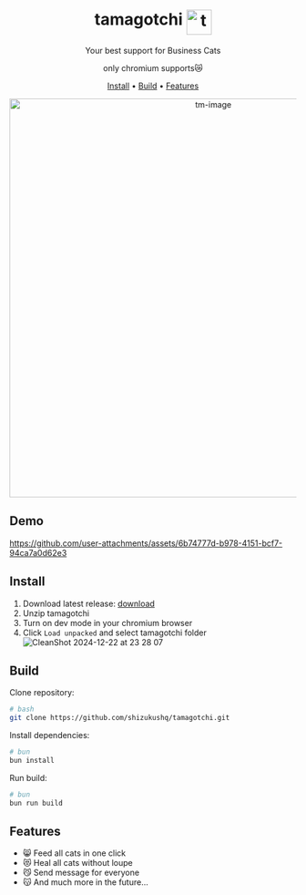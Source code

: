 <h1 align="center">
  <span>tamagotchi</span>
  <img align="top" width="44" src="https://github.com/user-attachments/assets/2412093f-1bdc-49ca-a842-5d3894dbea54" alt="tamagotchi-logo">
</h1>

<p align="center">
  <span>Your best support for Business Cats</span>
  
</p>
<p align="center">
  <span>only chromium supports😿</span>
  
</p>

<p align="center">
  <a href="https://github.com/shizukushq/tamagotchi?tab=readme-ov-file#install" target="_blank">Install</a>
  &bull;
  <a href="https://github.com/shizukushq/tamagotchi?tab=readme-ov-file#build" target="_blank">Build</a>
  &bull;
  <a href="https://github.com/shizukushq/tamagotchi?tab=readme-ov-file#features" target="_blank">Features</a>
</p>

<p align="center">
 <img width="700" alt="tm-image" src="https://github.com/user-attachments/assets/8910ef4e-b1de-427b-8e97-10130c7c4a12" />
</p>

## Demo

https://github.com/user-attachments/assets/6b74777d-b978-4151-bcf7-94ca7a0d62e3

## Install

1. Download latest release: [download](https://github.com/shizukushq/tamagotchi/releases/download/tamagotchi-v1.0.1/tamagotchi-1.0.1-chrome.zip)
2. Unzip tamagotchi
3. Turn on dev mode in your chromium browser
4. Click `Load unpacked` and select tamagotchi folder ![CleanShot 2024-12-22 at 23 28 07](https://github.com/user-attachments/assets/285085b5-8280-456f-b026-b41b6cc1a266)

## Build

Clone repository:

```sh
# bash
git clone https://github.com/shizukushq/tamagotchi.git
```
Install dependencies:
```sh
# bun
bun install
```
Run build:
```sh
# bun
bun run build
```

## Features

- 😸 Feed all cats in one click 
- 😻 Heal all cats without loupe
- 😼 Send message for everyone
- 😽 And much more in the future...
